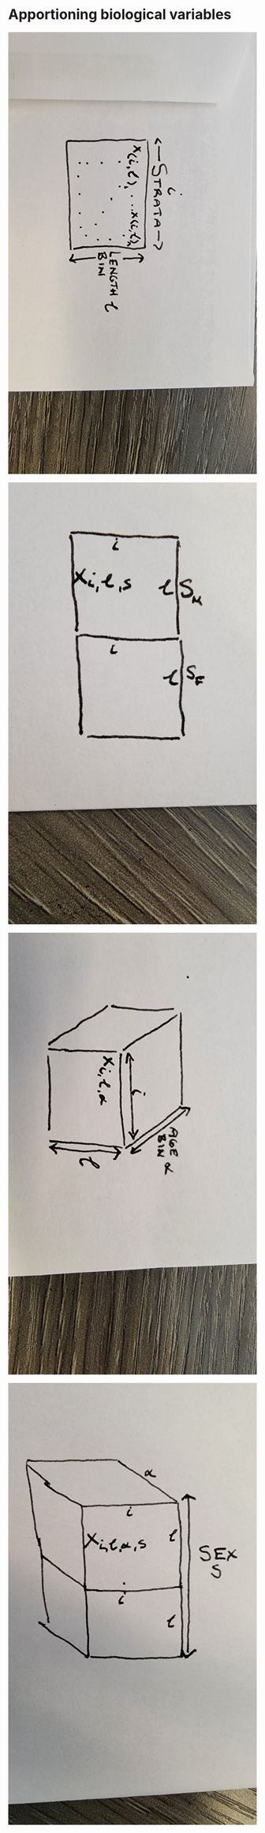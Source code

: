 # Apportioning biological variables

![ text ](../images/length_stratification.jpg)

![ text ](../images/length_sex_stratification.jpg)

![ text ](../images/length_age_stratification.jpg)

![ text ](../images/length_age_sex_stratification.jpg)